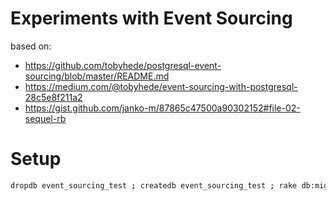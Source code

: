 # Experiments with Event Sourcing

based on:

* https://github.com/tobyhede/postgresql-event-sourcing/blob/master/README.md
* https://medium.com/@tobyhede/event-sourcing-with-postgresql-28c5e8f211a2
* https://gist.github.com/janko-m/87865c47500a90302152#file-02-sequel-rb

# Setup

```bash
dropdb event_sourcing_test ; createdb event_sourcing_test ; rake db:migrate
```
